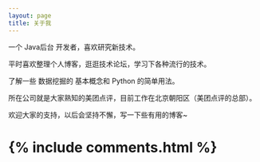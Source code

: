 ```yaml
---
layout: page
title: 关于我 
---
```


一个 Java后台 开发者，喜欢研究新技术。
<p>
平时喜欢整理个人博客，逛逛技术论坛，学习下各种流行的技术。
<p>
了解一些 数据挖掘的 基本概念和 Python 的简单用法。

<p>

所在公司就是大家熟知的美团点评，目前工作在北京朝阳区（美团点评的总部）。
<p>

欢迎大家的支持，以后会坚持不懈，写一下些有用的博客~

# {% include comments.html %}




